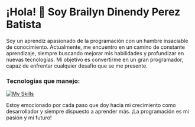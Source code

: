# ¡Hola! 👋 Soy Brailyn Dinendy Perez Batista

Soy un aprendiz apasionado de la programación con un hambre insaciable de conocimiento. Actualmente, me encuentro en un camino de constante aprendizaje, siempre buscando mejorar mis habilidades y profundizar en nuevas tecnologías. Mi objetivo es convertirme en un gran programador, capaz de enfrentar cualquier desafío que se me presente.

### Tecnologías que manejo:

[![My Skills](https://skillicons.dev/icons?i=cs,java&theme=light)](https://skillicons.dev)

Estoy emocionado por cada paso que doy hacia mi crecimiento como desarrollador y siempre dispuesto a aprender más. ¡La programación es mi pasión y mi futuro!

